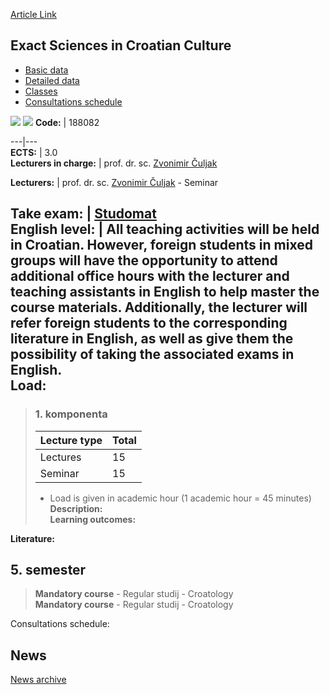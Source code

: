 [Article Link](https://www.fhs.hr/en/course/esicc_a)

## Exact Sciences in Croatian Culture
  * [Basic data](https://www.fhs.hr/en/course/esicc_a#v1id-523774_800884_1_0 "Basic data")
  * [Detailed data](https://www.fhs.hr/en/course/esicc_a#v1id-523774_800884_1_1 "Detailed data")
  * [Classes](https://www.fhs.hr/en/course/esicc_a#v1id-523774_800884_1_2 "Classes")
  * [Consultations schedule](https://www.fhs.hr/en/course/esicc_a#v1id-523774_800884_1_3 "Consultations schedule")


[![](https://www.fhs.hr/img/flags/gif/hr.gif)](https://www.fhs.hr/predmet/ezuhk_a) [![](https://www.fhs.hr/img/flags/gif/gb.gif)](https://www.fhs.hr/en/course/esicc_a)
**Code:** |  188082  
  
---|---  
**ECTS:** |  3.0   
**Lecturers in charge:** |  prof. dr. sc. [Zvonimir Čuljak](https://www.fhs.hr/staff/zvonimir.culjak)   
  
**Lecturers:** |  prof. dr. sc. [Zvonimir Čuljak](https://www.fhs.hr/djelatnik/zvonimir.culjak) - Seminar  
  
**Take exam:** |  [Studomat](http://www.isvu.hr/studomat)  
**English level:** |  All teaching activities will be held in Croatian. However, foreign students in mixed groups will have the opportunity to attend additional office hours with the lecturer and teaching assistants in English to help master the course materials. Additionally, the lecturer will refer foreign students to the corresponding literature in English, as well as give them the possibility of taking the associated exams in English.   
**Load:**  
---  
> ### 1. komponenta
> | Lecture type | Total  
> ---|---  
> Lectures | 15  
> Seminar | 15  
> * Load is given in academic hour (1 academic hour = 45 minutes)   
**Description:**  
> **Learning outcomes:**  

  
**Literature:**  

  
**5. semester**  
---  
> **Mandatory course** - Regular studij - Croatology  
>  **Mandatory course** - Regular studij - Croatology  
>   
Consultations schedule: 


## News
[News archive](https://www.fhs.hr/en/course/esicc_a?@=215rg#news_114855 "News archive")

